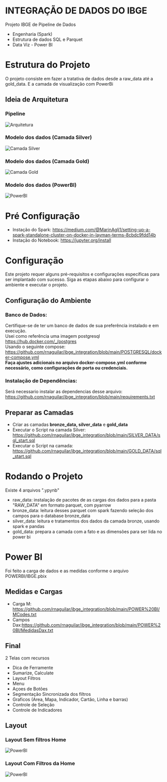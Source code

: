 # INTEGRAÇÃO DE DADOS DO IBGE
Projeto IBGE de Pipeline de Dados
+ Engenharia (Spark)
+ Estrutura de dados SQL e Parquet
+ Data Viz - Power BI

# Estrutura do Projeto
O projeto consiste em fazer a tratativa de dados desde a raw_data até a gold_data. E a camada de visualização com PowerBi

## Ideia de Arquitetura
### Pipeline
![Arquitetura](./MODELAGEM/PIPELINE.png)

### Modelo dos dados (Camada Silver)
![Camada Silver](./MODELAGEM/ER_DIAGRAMA_CAMADA_SILVER.png)  

### Modelo dos dados (Camada Gold)
![Camada Gold](./MODELAGEM/ER_DIAGRAMA_CAMADA_GOLD.png)  

### Modelo dos dados (PowerBI)
![PowerBI](./MODELAGEM/POWERBI.png)


# Pré Configuração
+ Instação do Spark: https://medium.com/@MarinAgli1/setting-up-a-spark-standalone-cluster-on-docker-in-layman-terms-8cbdc9fdd14b
+ Instação do Notebook: https://jupyter.org/install

# Configuração

Este projeto requer alguns pré-requisitos e configurações específicas para ser implantado com sucesso. Siga as etapas abaixo para configurar o ambiente e executar o projeto.

## Configuração do Ambiente
### Banco de Dados:
Certifique-se de ter um banco de dados de sua preferência instalado e em execução.  
Usei como referência uma imagem postgresql https://hub.docker.com/_/postgres  
Usando o seguinte compose: https://github.com/rnaguilar/ibge_integration/blob/main/POSTGRESQL/docker-compose.yml  
**Faça ajustes adicionais no arquivo docker-compose.yml conforme necessário, como configurações de porta ou credenciais.**

### Instalação de Dependências:
Será necessario instalar as dependencias desse arquivo: https://github.com/rnaguilar/ibge_integration/blob/main/requirements.txt

## Preparar as Camadas
+ Criar as camadas **bronze_data, silver_data** e **gold_data**
+ Executar o Script na camada Silver: https://github.com/rnaguilar/ibge_integration/blob/main/SILVER_DATA/sql_start.sql
+ Executar o Script na camada: https://github.com/rnaguilar/ibge_integration/blob/main/GOLD_DATA/sql_start.sql

# Rodando o Projeto
Existe 4 arquivos ".ypynb" 
+ raw_data: instalação de pacotes de as cargas dos dados para a pasta "RAW_DATA" em formato parquet, com pyarrow
+ bronze_data: leitura desses parquet com spark fazendo seleção dos campos para o database bronze_data
+ silver_data: leitura e tratamentos dos dados da camada bronze, usando spark e pandas
+ gold_data: prepara a camada com a fato e as dimensões para ser lida no power bi

# Power BI
Foi feito a carga de dados e as medidas conforme o arquivo POWERBI/IBGE.pbix
## Medidas e Cargas
+ Carga M: https://github.com/rnaguilar/ibge_integration/blob/main/POWER%20BI/MCodes.txt
+ Campos Dax:https://github.com/rnaguilar/ibge_integration/blob/main/POWER%20BI/MedidasDax.txt

## Final
2 Telas com recursos
+ Dica de Ferramente
+ Sumarize, Calculate
+ Layout Filtros
+ Menu
+ Açoes de Botões
+ Segmentação Sincronizada dos filtros
+ Graficos (Area, Mapa, Indicador, Cartão, Linha e barras)
+ Controle de Seleção
+ Controle de Indicadores

## Layout
### Layout Sem filtros Home
![PowerBI](./MODELAGEM/HOME.png)

### Layout Com Filtros da Home
![PowerBI](./MODELAGEM/FILTRO.png)
